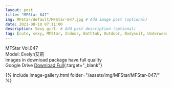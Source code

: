 ```yaml
---
layout: post
title: "MFStar 047"
img: MFStar/default/MFStar-047.jpg # Add image post (optional)
date: 2021-08-10 07:11:00
description: Sexy girl. # Add post description (optional)
tag: [cute, sexy, MFStar, Indoor, Bathtub, Outdoor, Bodysuit, Underwear, Cosplay, Big Tits, Tattoo, CHINAGIRLS]
---
```

MFStar Vol.047  
Model: Evelyn艾莉     
Images in download package have full quality                    
Google Drive [Download Full](http://gestyy.com/eoLgro){:target="_blank"}

{% include image-gallery.html folder="/assets/img/MFStar/MFStar-047/" %}
